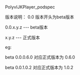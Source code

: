 PolyvIJKPlayer_podspec

版本说明： 0.0 版本开头为beta版本

0.0.x.y.z   --- beta版本

x.y.z    --- 正式版本

eg:

beta 0.0.0.6.0 对应正式版本为 0.6.0

beta 0.0.1.0.2 对应正式版本为 1.0.2 